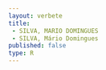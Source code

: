 ```yaml
---
layout: verbete
title:
 - SILVA, MARIO DOMINGUES
 - SILVA, Mário Domingues
published: false
type: R
---
```


